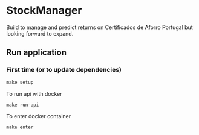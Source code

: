 # StockManager
Build to manage and predict returns on Certificados de Aforro Portugal but looking forward to expand.

## Run application

### First time (or to update dependencies)
```makefile
make setup
```
To run api with docker
```makefile
make run-api
```
To enter docker container
```makefile
make enter
```
